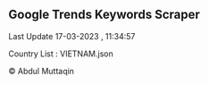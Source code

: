 

## Google Trends Keywords Scraper 
 
Last Update 17-03-2023 , 11:34:57

Country List :
VIETNAM.json



© Abdul Muttaqin 
